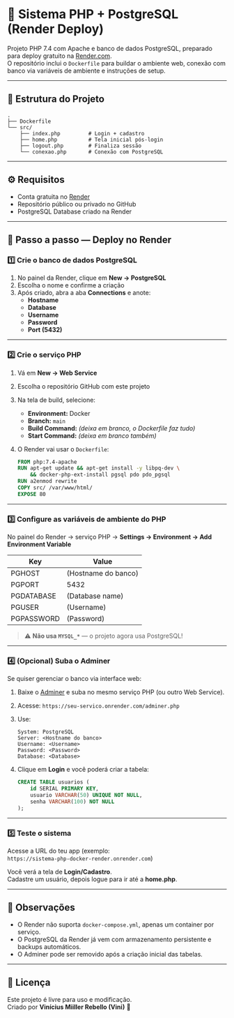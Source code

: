 # 🚀 Sistema PHP + PostgreSQL (Render Deploy)

Projeto PHP 7.4 com Apache e banco de dados PostgreSQL, preparado para deploy gratuito na [Render.com](https://render.com).  
O repositório inclui o `Dockerfile` para buildar o ambiente web, conexão com banco via variáveis de ambiente e instruções de setup.

---

## 🧩 Estrutura do Projeto

```
.
├── Dockerfile
└── src/
    ├── index.php         # Login + cadastro
    ├── home.php          # Tela inicial pós-login
    ├── logout.php        # Finaliza sessão
    └── conexao.php       # Conexão com PostgreSQL
```

---

## ⚙️ Requisitos

- Conta gratuita no [Render](https://render.com)
- Repositório público ou privado no GitHub
- PostgreSQL Database criado na Render

---

## 🧱 Passo a passo — Deploy no Render

### 1️⃣ Crie o banco de dados PostgreSQL
1. No painel da Render, clique em **New → PostgreSQL**  
2. Escolha o nome e confirme a criação  
3. Após criado, abra a aba **Connections** e anote:
   - **Hostname**
   - **Database**
   - **Username**
   - **Password**
   - **Port (5432)**  

---

### 2️⃣ Crie o serviço PHP
1. Vá em **New → Web Service**
2. Escolha o repositório GitHub com este projeto
3. Na tela de build, selecione:
   - **Environment:** Docker
   - **Branch:** `main`
   - **Build Command:** *(deixa em branco, o Dockerfile faz tudo)*
   - **Start Command:** *(deixa em branco também)*

4. O Render vai usar o `Dockerfile`:

   ```dockerfile
   FROM php:7.4-apache
   RUN apt-get update && apt-get install -y libpq-dev \
       && docker-php-ext-install pgsql pdo pdo_pgsql
   RUN a2enmod rewrite
   COPY src/ /var/www/html/
   EXPOSE 80
   ```

---

### 3️⃣ Configure as variáveis de ambiente do PHP
No painel do Render → serviço PHP → **Settings → Environment → Add Environment Variable**

| Key | Value |
|------|--------|
| PGHOST | (Hostname do banco) |
| PGPORT | 5432 |
| PGDATABASE | (Database name) |
| PGUSER | (Username) |
| PGPASSWORD | (Password) |

> ⚠️ **Não usa `MYSQL_*`** — o projeto agora usa PostgreSQL!

---

### 4️⃣ (Opcional) Suba o Adminer
Se quiser gerenciar o banco via interface web:

1. Baixe o [Adminer](https://www.adminer.org/latest.php) e suba no mesmo serviço PHP (ou outro Web Service).
2. Acesse: `https://seu-servico.onrender.com/adminer.php`
3. Use:
   ```
   System: PostgreSQL
   Server: <Hostname do banco>
   Username: <Username>
   Password: <Password>
   Database: <Database>
   ```
4. Clique em **Login** e você poderá criar a tabela:

   ```sql
   CREATE TABLE usuarios (
       id SERIAL PRIMARY KEY,
       usuario VARCHAR(50) UNIQUE NOT NULL,
       senha VARCHAR(100) NOT NULL
   );
   ```

---

### 5️⃣ Teste o sistema
Acesse a URL do teu app (exemplo:  
`https://sistema-php-docker-render.onrender.com`)  

Você verá a tela de **Login/Cadastro**.  
Cadastre um usuário, depois logue para ir até a **home.php**.

---

## 🧠 Observações

- O Render não suporta `docker-compose.yml`, apenas um container por serviço.  
- O PostgreSQL da Render já vem com armazenamento persistente e backups automáticos.  
- O Adminer pode ser removido após a criação inicial das tabelas.

---

## 🧾 Licença
Este projeto é livre para uso e modificação.  
Criado por **Vinícius Miiller Rebello (Vini)** 💜

